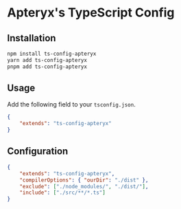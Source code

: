 # Apteryx's TypeScript Config

## Installation

```bash
npm install ts-config-apteryx
yarn add ts-config-apteryx
pnpm add ts-config-apteryx
```

## Usage

Add the following field to your `tsconfig.json`.

```json
{
    "extends": "ts-config-apteryx"
}
```

## Configuration

```json
{
    "extends": "ts-config-apteryx",
    "compilerOptions": { "ourDir": "./dist" },
    "exclude": ["./node_modules/", "./dist/"],
    "include": ["./src/**/*.ts"]
}
```
